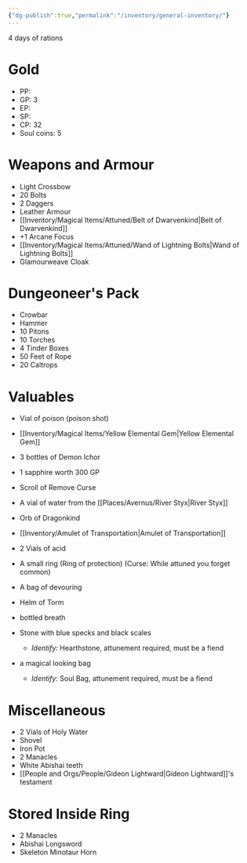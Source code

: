 ```yaml
---
{"dg-publish":true,"permalink":"/inventory/general-inventory/"}
---
```



4 days of rations
# Gold
- PP: 
- GP: 3 
- EP: 
- SP: 
- CP: 32
- Soul coins: 5
# Weapons and Armour
- Light Crossbow
- 20 Bolts
- 2 Daggers
- Leather Armour 
- [[Inventory/Magical Items/Attuned/Belt of Dwarvenkind\|Belt of Dwarvenkind]]
- +1 Arcane Focus
- [[Inventory/Magical Items/Attuned/Wand of Lightning Bolts\|Wand of Lightning Bolts]]
- Glamourweave Cloak
# Dungeoneer's Pack
- Crowbar
- Hammer
- 10 Pitons
- 10 Torches
- 4 Tinder Boxes
- 50 Feet of Rope
- 20 Caltrops
# Valuables
- Vial of poison (poison shot)
- [[Inventory/Magical Items/Yellow Elemental Gem\|Yellow Elemental Gem]]
- 3 bottles of Demon Ichor 
- 1 sapphire worth 300 GP
- Scroll of Remove Curse 
- A vial of water from the [[Places/Avernus/River Styx\|River Styx]]
- Orb of Dragonkind
- [[Inventory/Amulet of Transportation\|Amulet of Transportation]]

- 2 Vials of acid
- A small ring (Ring of protection) (Curse: While attuned you forget common)
- A bag of devouring
- Helm of Torm
- bottled breath
- Stone with blue specks and black scales
	- *Identify:* Hearthstone, attunement required, must be a fiend
- a magical looking bag
	- *Identify:* Soul Bag, attunement required, must be a fiend

# Miscellaneous 
- 2 Vials of Holy Water
- Shovel
- Iron Pot
- 2 Manacles
- White Abishai teeth
- [[People and Orgs/People/Gideon Lightward\|Gideon Lightward]]'s testament



# Stored Inside Ring
- 2 Manacles
- Abishai Longsword
- Skeleton Minotaur Horn



